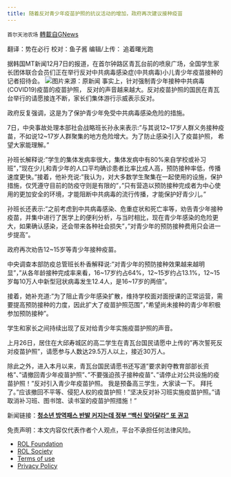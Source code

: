 ```yaml
---
title: 随着反对青少年疫苗护照的抗议活动的增加，政府再次建议接种疫苗
---
```

`首尔天池农场` [轉載自GNews](https://gnews.org/zh-hans/1728498/)

翻译：势在必行
校对：鱼子酱
编辑/上传： 追着曙光跑

据韩国MT新闻12月7日的报道，在首尔钟路区青瓦台前的喷泉广场，全国学生家长团体联合会员们正在举行反对中共病毒感染症(中共病毒)小儿青少年疫苗接种的记者招待会。
![](https://assets.gnews.org/wp-content/uploads/2021/12/WhatsApp-Image-2021-12-07-at-14.44.17-2.jpeg)图片来源：原新闻
事实上，针对强制青少年接种中共病毒(COVID19)疫苗的疫苗护照， 反对的声音越来越大。反对疫苗护照的国民在青瓦台举行的请愿接连不断，家长们集体游行示威表示反对。

政府反复强调，这是为了保护青少年免受中共病毒感染危险的措施。

7日，中央事故处理本部社会战略班长孙永来表示:”与其说12~17岁人群义务接种疫苗，不如说12~17岁人群聚集的地方危险增大。为了防止感染引入了疫苗护照， 希望大家能理解。”

孙班长解释说:”学生的集体发病率很大，集体发病中有80%来自学校或补习班”，”现在少儿和青少年的人口平均确诊患者比率比成人高，预防接种率低，传播速度更快。”接着，他补充说:”我认为，对大多数学生聚集在一起使用的设施，保护措施，仅凭遵守目前的防疫守则是有限的”，”只有营造以预防接种完成者为中心使用的更加安全的环境，才能阻断中共病毒的流行传播，才能保护好青少儿。”

孙班长还表示:”之前考虑到中共病毒感染、危重症状和死亡率等，劝告青少年接种疫苗，并集中进行了医学上的便利分析，与当时相比，现在青少年感染的危险更大，如果确认感染，还会带来各种社会损失”，”对青少年的预防接种费用只会进一步提高”。

政府再次劝告12~15岁等青少年接种疫苗。

中央调查本部防疫总管班长朴香解释说:”对青少年的预防接种效果越来越明显”，”从各年龄接种完成率来看，16~17岁约占64%，12~15岁约占13.1%，12~15岁每10万人中新型冠状病毒发生12.4人，是16~17岁的两倍”。

接着，她补充道:”为了阻止青少年感染扩散，维持学校面对面授课的正常运营，需要提高预防接种的力度，因此扩大了疫苗护照范围”，”希望尚未接种的青少年积极参加预防接种”。

学生和家长之间持续出现了反对给青少年实施疫苗护照的声音。

上月26日，居住在大邱寿城区的高二学生在青瓦台国民请愿中上传的”再次誓死反对疫苗护照”，请愿参与人数达29.5万人以上，接近30万人。

除此之外，进入本月以来，青瓦台国民请愿书还写道”要求剥夺教育部部长资格”、”请撤回青少年疫苗护照”、”不要强迫孩子接种疫苗”、”请停止对公共设施的疫苗护照！”反对引入青少年疫苗护照。 我是预备高三学生，大家读一下。 拜托了。”应该撤回不平等、侵犯人权的疫苗护照！”坚决反对补习班实施疫苗护照。”请取消补习班、图书馆、读书室的疫苗护照措施！”

新闻链接：**[청소년 방역패스 반발 커지는데 정부 “백신 맞아달라” 또 권고](https://n.news.naver.com/article/008/0004680174)**

 

免责声明：本文内容仅代表作者个人观点，平台不承担任何法律风险。

- [ROL Foundation](https://rolfoundation.org/)
- [ROL Society](https://rolsociety.org/)
- [Terms of use](https://gnews.org/terms-of-use-3/)
- [Privacy Policy](https://gnews.org/privacy-policy/)
